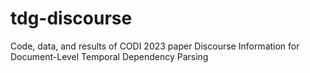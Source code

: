 # tdg-discourse
Code, data, and results of CODI 2023 paper Discourse Information for Document-Level Temporal Dependency Parsing
